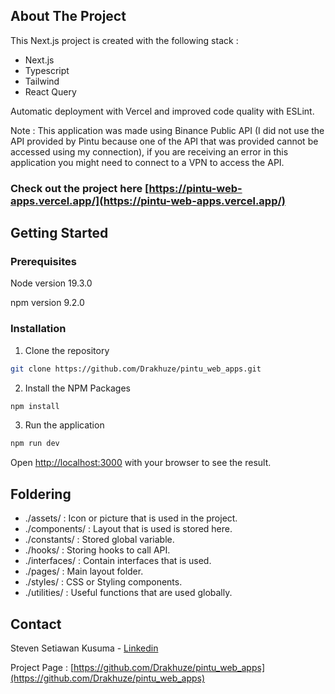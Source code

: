 ## About The Project

This Next.js project is created with the following stack :
- Next.js
- Typescript
- Tailwind
- React Query

Automatic deployment with Vercel and improved code quality with ESLint.

Note : This application was made using Binance Public API (I did not use the API provided by Pintu because one of the API that was provided cannot be accessed using my connection), if you are receiving an error in this application you might need to connect to a VPN to access the API.

### Check out the project here [https://pintu-web-apps.vercel.app/](https://pintu-web-apps.vercel.app/)

## Getting Started

### Prerequisites

Node version 19.3.0

npm version 9.2.0

### Installation

1. Clone the repository
```bash
git clone https://github.com/Drakhuze/pintu_web_apps.git
```

2. Install the NPM Packages
```bash
npm install
```

3. Run the application
```bash
npm run dev
```

Open [http://localhost:3000](http://localhost:3000) with your browser to see the result.

## Foldering

- ./assets/        : Icon or picture that is used in the project.
- ./components/    : Layout that is used is stored here.
- ./constants/     : Stored global variable.
- ./hooks/         : Storing hooks to call API.
- ./interfaces/    : Contain interfaces that is used.
- ./pages/         : Main layout folder.
- ./styles/        : CSS or Styling components.
- ./utilities/     : Useful functions that are used globally.

## Contact

Steven Setiawan Kusuma - [Linkedin](https://www.linkedin.com/in/stevenskusuma/)

Project Page : [https://github.com/Drakhuze/pintu_web_apps](https://github.com/Drakhuze/pintu_web_apps)
